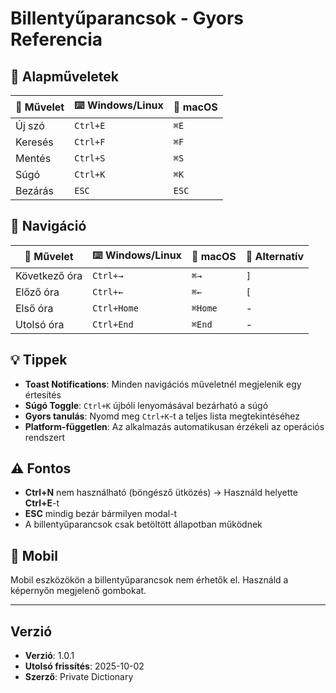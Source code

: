 # Billentyűparancsok - Gyors Referencia

## 🚀 Alapműveletek

| 🎯 Művelet | ⌨️ Windows/Linux | 🍎 macOS |
|-----------|-----------------|---------|
| Új szó | `Ctrl+E` | `⌘E` |
| Keresés | `Ctrl+F` | `⌘F` |
| Mentés | `Ctrl+S` | `⌘S` |
| Súgó | `Ctrl+K` | `⌘K` |
| Bezárás | `ESC` | `ESC` |

## 🧭 Navigáció

| 🎯 Művelet | ⌨️ Windows/Linux | 🍎 macOS | 🔄 Alternatív |
|-----------|-----------------|---------|--------------|
| Következő óra | `Ctrl+→` | `⌘→` | `]` |
| Előző óra | `Ctrl+←` | `⌘←` | `[` |
| Első óra | `Ctrl+Home` | `⌘Home` | - |
| Utolsó óra | `Ctrl+End` | `⌘End` | - |

## 💡 Tippek

- **Toast Notifications**: Minden navigációs műveletnél megjelenik egy értesítés
- **Súgó Toggle**: `Ctrl+K` újbóli lenyomásával bezárható a súgó
- **Gyors tanulás**: Nyomd meg `Ctrl+K`-t a teljes lista megtekintéséhez
- **Platform-független**: Az alkalmazás automatikusan érzékeli az operációs rendszert

## ⚠️ Fontos

- **Ctrl+N** nem használható (böngésző ütközés) → Használd helyette **Ctrl+E**-t
- **ESC** mindig bezár bármilyen modal-t
- A billentyűparancsok csak betöltött állapotban működnek

## 📱 Mobil

Mobil eszközökön a billentyűparancsok nem érhetők el. Használd a képernyőn megjelenő gombokat.

---
## Verzió

- **Verzió**: 1.0.1
- **Utolsó frissítés**: 2025-10-02
- **Szerző**: Private Dictionary